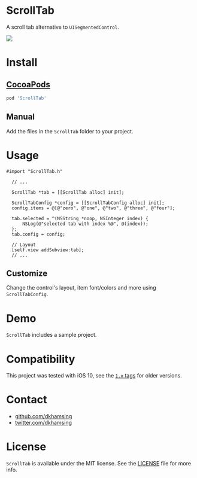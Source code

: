 # ScrollTab

A scroll tab alternative to `UISegmentedControl`.

![](Assets/demo.gif)

# Install

## [CocoaPods](https://cocoapods.org/)

``` ruby
pod 'ScrollTab'
```

## Manual

Add the files in the `ScrollTab` folder to your project.

# Usage

```  objc
#import "ScrollTab.h"

  // ...

  ScrollTab *tab = [[ScrollTab alloc] init];

  ScrollTabConfig *config = [[ScrollTabConfig alloc] init];
  config.items = @[@"zero", @"one", @"two", @"three", @"four"];

  tab.selected = ^(NSString *noop, NSInteger index) {
      NSLog(@"selected tab with index %@", @(index));
  };
  tab.config = config;

  // Layout
  [self.view addSubview:tab];
  // ...
```

## Customize

Change the control's layout, item font/colors and more using `ScrollTabConfig`.

# Demo

`ScrollTab` includes a sample project.

# Compatibility

This project was tested with iOS 10, see the [`1.x` tags](releases) for older versions.

# Contact

- [github.com/dkhamsing](https://github.com/dkhamsing)
- [twitter.com/dkhamsing](https://twitter.com/dkhamsing)

# License

`ScrollTab` is available under the MIT license. See the [LICENSE](LICENSE) file for more info.

